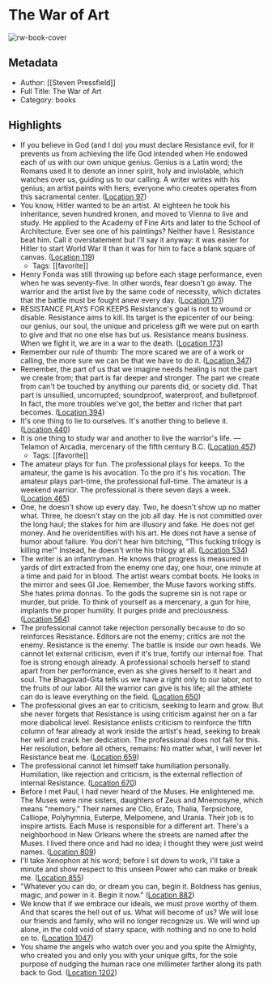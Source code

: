 # The War of Art

![rw-book-cover](https://images-na.ssl-images-amazon.com/images/I/41ET8OFVFCL._SL200_.jpg)

## Metadata
- Author: [[Steven Pressfield]]
- Full Title: The War of Art
- Category: books

## Highlights
- If you believe in God (and I do) you must declare Resistance evil, for it prevents us from achieving the life God intended when He endowed each of us with our own unique genius. Genius is a Latin word; the Romans used it to denote an inner spirit, holy and inviolable, which watches over us, guiding us to our calling. A writer writes with his genius; an artist paints with hers; everyone who creates operates from this sacramental center. ([Location 97](https://readwise.io/to_kindle?action=open&asin=B007A4SDCG&location=97))
- You know, Hitler wanted to be an artist. At eighteen he took his inheritance, seven hundred kronen, and moved to Vienna to live and study. He applied to the Academy of Fine Arts and later to the School of Architecture. Ever see one of his paintings? Neither have I. Resistance beat him. Call it overstatement but I'll say it anyway: it was easier for Hitler to start World War II than it was for him to face a blank square of canvas. ([Location 119](https://readwise.io/to_kindle?action=open&asin=B007A4SDCG&location=119))
    - Tags: [[favorite]] 
- Henry Fonda was still throwing up before each stage performance, even when he was seventy-five. In other words, fear doesn't go away. The warrior and the artist live by the same code of necessity, which dictates that the battle must be fought anew every day. ([Location 171](https://readwise.io/to_kindle?action=open&asin=B007A4SDCG&location=171))
- RESISTANCE PLAYS FOR KEEPS Resistance's goal is not to wound or disable. Resistance aims to kill. Its target is the epicenter of our being: our genius, our soul, the unique and priceless gift we were put on earth to give and that no one else has but us. Resistance means business. When we fight it, we are in a war to the death. ([Location 173](https://readwise.io/to_kindle?action=open&asin=B007A4SDCG&location=173))
- Remember our rule of thumb: The more scared we are of a work or calling, the more sure we can be that we have to do it. ([Location 347](https://readwise.io/to_kindle?action=open&asin=B007A4SDCG&location=347))
- Remember, the part of us that we imagine needs healing is not the part we create from; that part is far deeper and stronger. The part we create from can't be touched by anything our parents did, or society did. That part is unsullied, uncorrupted; soundproof, waterproof, and bulletproof. In fact, the more troubles we've got, the better and richer that part becomes. ([Location 394](https://readwise.io/to_kindle?action=open&asin=B007A4SDCG&location=394))
- It's one thing to lie to ourselves. It's another thing to believe it. ([Location 440](https://readwise.io/to_kindle?action=open&asin=B007A4SDCG&location=440))
- It is one thing to study war and another to live the warrior's life. — Telamon of Arcadia, mercenary of the fifth century B.C. ([Location 457](https://readwise.io/to_kindle?action=open&asin=B007A4SDCG&location=457))
    - Tags: [[favorite]] 
- The amateur plays for fun. The professional plays for keeps. To the amateur, the game is his avocation. To the pro it's his vocation. The amateur plays part-time, the professional full-time. The amateur is a weekend warrior. The professional is there seven days a week. ([Location 465](https://readwise.io/to_kindle?action=open&asin=B007A4SDCG&location=465))
- One, he doesn't show up every day. Two, he doesn't show up no matter what. Three, he doesn't stay on the job all day. He is not committed over the long haul; the stakes for him are illusory and fake. He does not get money. And he overidentifies with his art. He does not have a sense of humor about failure. You don't hear him bitching, "This fucking trilogy is killing me!" Instead, he doesn't write his trilogy at all. ([Location 534](https://readwise.io/to_kindle?action=open&asin=B007A4SDCG&location=534))
- The writer is an infantryman. He knows that progress is measured in yards of dirt extracted from the enemy one day, one hour, one minute at a time and paid for in blood. The artist wears combat boots. He looks in the mirror and sees GI Joe. Remember, the Muse favors working stiffs. She hates prima donnas. To the gods the supreme sin is not rape or murder, but pride. To think of yourself as a mercenary, a gun for hire, implants the proper humility. It purges pride and preciousness. ([Location 564](https://readwise.io/to_kindle?action=open&asin=B007A4SDCG&location=564))
- The professional cannot take rejection personally because to do so reinforces Resistance. Editors are not the enemy; critics are not the enemy. Resistance is the enemy. The battle is inside our own heads. We cannot let external criticism, even if it's true, fortify our internal foe. That foe is strong enough already. A professional schools herself to stand apart from her performance, even as she gives herself to it heart and soul. The Bhagavad-Gita tells us we have a right only to our labor, not to the fruits of our labor. All the warrior can give is his life; all the athlete can do is leave everything on the field. ([Location 650](https://readwise.io/to_kindle?action=open&asin=B007A4SDCG&location=650))
- The professional gives an ear to criticism, seeking to learn and grow. But she never forgets that Resistance is using criticism against her on a far more diabolical level. Resistance enlists criticism to reinforce the fifth column of fear already at work inside the artist's head, seeking to break her will and crack her dedication. The professional does not fall for this. Her resolution, before all others, remains: No matter what, I will never let Resistance beat me. ([Location 659](https://readwise.io/to_kindle?action=open&asin=B007A4SDCG&location=659))
- The professional cannot let himself take humiliation personally. Humiliation, like rejection and criticism, is the external reflection of internal Resistance. ([Location 670](https://readwise.io/to_kindle?action=open&asin=B007A4SDCG&location=670))
- Before I met Paul, I had never heard of the Muses. He enlightened me. The Muses were nine sisters, daughters of Zeus and Mnemosyne, which means "memory." Their names are Clio, Erato, Thalia, Terpsichore, Calliope, Polyhymnia, Euterpe, Melpomene, and Urania. Their job is to inspire artists. Each Muse is responsible for a different art. There's a neighborhood in New Orleans where the streets are named after the Muses. I lived there once and had no idea; I thought they were just weird names. ([Location 809](https://readwise.io/to_kindle?action=open&asin=B007A4SDCG&location=809))
- I'll take Xenophon at his word; before I sit down to work, I'll take a minute and show respect to this unseen Power who can make or break me. ([Location 855](https://readwise.io/to_kindle?action=open&asin=B007A4SDCG&location=855))
- "Whatever you can do, or dream you can, begin it. Boldness has genius, magic, and power in it. Begin it now." ([Location 882](https://readwise.io/to_kindle?action=open&asin=B007A4SDCG&location=882))
- We know that if we embrace our ideals, we must prove worthy of them. And that scares the hell out of us. What will become of us? We will lose our friends and family, who will no longer recognize us. We will wind up alone, in the cold void of starry space, with nothing and no one to hold on to. ([Location 1047](https://readwise.io/to_kindle?action=open&asin=B007A4SDCG&location=1047))
- You shame the angels who watch over you and you spite the Almighty, who created you and only you with your unique gifts, for the sole purpose of nudging the human race one millimeter farther along its path back to God. ([Location 1202](https://readwise.io/to_kindle?action=open&asin=B007A4SDCG&location=1202))
